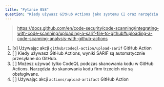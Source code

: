 ```yaml
---
title: "Pytanie 058"
question: "Kiedy używasz GitHub Actions jako systemu CI oraz narzędzia firmy trzeciej do skanowania kodu, jak możesz przesłać wyniki SARIF do GitHub?"
---
```



> https://docs.github.com/en/code-security/code-scanning/integrating-with-code-scanning/uploading-a-sarif-file-to-github#uploading-a-code-scanning-analysis-with-github-actions
1. [x] Używając akcji `github/codeql-action/upload-sarif` GitHub Action
1. [ ] Kiedy używasz GitHub Actions, wyniki SARIF są automatycznie przesyłane do GitHub.
1. [ ] Możesz używać tylko CodeQL podczas skanowania kodu w GitHub Actions. Narzędzia do skanowania kodu firm trzecich nie są obsługiwane.
1. [ ] Używając akcji `actions/upload-artifact` GitHub Action
